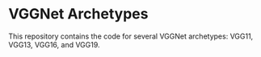 # VGGNet Archetypes

This repository contains the code for several VGGNet archetypes: VGG11, VGG13, VGG16, and VGG19.
 
